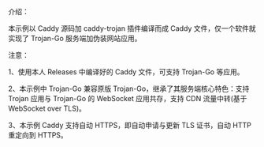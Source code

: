 介绍：

本示例以 Caddy 源码加 caddy-trojan 插件编译而成 Caddy 文件，仅一个软件就实现了 Trojan-Go 服务端加伪装网站应用。

注意：

1、使用本人 Releases 中编译好的 Caddy 文件，可支持 Trojan-Go 等应用。

2、本示例中 Trojan-Go 兼容原版 Trojan-Go，继承了其服务端核心特色：支持 Trojan 应用与 Trojan-Go 的 WebSocket 应用共存，支持 CDN 流量中转(基于 WebSocket over TLS)。

3、本示例 Caddy 支持自动 HTTPS，即自动申请与更新 TLS 证书，自动 HTTP 重定向到 HTTPS。
